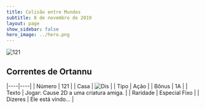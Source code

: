 ```yaml
---
title: Colisão entre Mundos
subtitle: 8 de novembro de 2019
layout: page
show_sidebar: false
hero_image: ../hero.png
---
```


![121](https://cdn.keyforgegame.com/media/card_front/pt/452_121_XC9P7RW4P8C4_pt.png)

## Correntes de Ortannu

|----|----|
| Número | 121 |
| Casa | ![Dis](https://archonarcana.com/images/thumb/e/e8/Dis.png/22px-Dis.png "Dis") |
| Tipo | Ação |
| Bônus | 1A |
| Texto | Jogar: Cause 2D a uma criatura amiga. |
| Raridade | Especial Fixo |
| Dizeres | Ele está vindo… |
